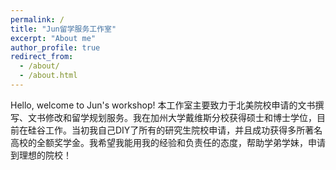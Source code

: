 ```yaml
---
permalink: /
title: "Jun留学服务工作室"
excerpt: "About me"
author_profile: true
redirect_from: 
  - /about/
  - /about.html
---
```


Hello, welcome to Jun's workshop! 本工作室主要致力于北美院校申请的文书撰写、文书修改和留学规划服务。我在加州大学戴维斯分校获得硕士和博士学位，目前在硅谷工作。当初我自己DIY了所有的研究生院校申请，并且成功获得多所著名高校的全额奖学金。我希望我能用我的经验和负责任的态度，帮助学弟学妹，申请到理想的院校！

